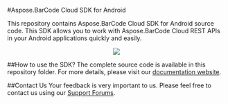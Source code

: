 #Aspose.BarCode Cloud SDK for Android

This repository contains Aspose.BarCode Cloud SDK for Android source code. This SDK allows you to work with Aspose.BarCode Cloud REST APIs in your Android applications quickly and easily. 


<p align="center">
  <a title="Download complete Aspose.BarCode for Cloud source code" href="https://github.com/asposebarcode/Aspose_BarCode_Cloud/archive/master.zip">
	<img src="https://raw.github.com/AsposeExamples/java-examples-dashboard/master/images/downloadZip-Button-Large.png" />
  </a>
</p>

##How to use the SDK?
The complete source code is available in this repository folder. For more details, please visit our [documentation website](http://www.aspose.com/docs/display/barcodecloud/Available+SDKs).

##Contact Us
Your feedback is very important to us. Please feel free to contact us using our [Support Forums](https://www.aspose.com/community/forums/).
